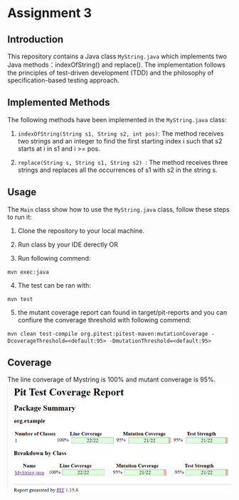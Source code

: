 # Assignment 3
## Introduction
This repository contains a Java class `MyString.java` which implements two Java methods：indexOfString() and replace(). The implementation follows the principles of test-driven development (TDD) and the philosophy of specification-based testing approach.

## Implemented Methods
The following methods have been implemented in the `MyString.java` class:

1. `indexOfString(String s1, String s2, int pos)`: The  method receives two strings and an integer to find the first starting index i such that s2 starts at i in s1 and i >= pos. 
   
2. `replace(String s, String s1, String s2) `: The method receives three strings and replaces all the occurrences of s1 with s2 in the string s.

## Usage
The `Main` class show how to use the `MyString.java` class, follow these steps to run it:

1. Clone the repository to your local machine.
   
2. Run class by your IDE derectly OR
   
3. Run following commend:
```
mvn exec:java 
```
4. The test can be ran with:
```
mvn test 
```
5. the mutant coverage report can found in target/pit-reports and you can confiure the converage threshold with following commend:

```
mvn clean test-compile org.pitest:pitest-maven:mutationCoverage -DcoverageThreshold=<default:95> -DmutationThreshold=<default:95> 
```
## Coverage
The line converage of Mystring is 100% and  mutant converage is 95%.
![image](pit.png)


